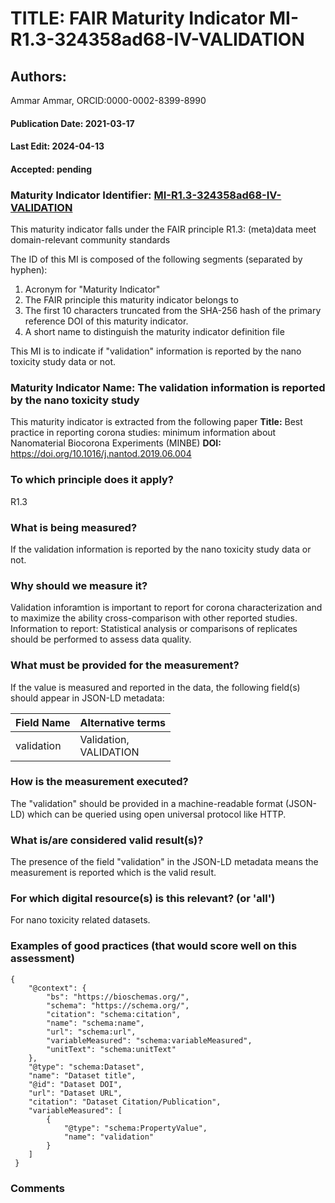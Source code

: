 # TITLE: FAIR Maturity Indicator MI-R1.3-324358ad68-IV-VALIDATION

## Authors: 
Ammar Ammar, ORCID:0000-0002-8399-8990

#### Publication Date: 2021-03-17
#### Last Edit: 2024-04-13
#### Accepted: pending

### Maturity Indicator Identifier: [MI-R1.3-324358ad68-IV-VALIDATION](https://w3id.org/nsdra/maturity-indicator/readme/MI-R1.3-324358ad68-IV-VALIDATION)

This maturity indicator falls under the FAIR principle R1.3:
(meta)data meet domain-relevant community standards

The ID of this MI is composed of the following segments (separated by hyphen):
1. Acronym for "Maturity Indicator"
1. The FAIR principle this maturity indicator belongs to
1. The first 10 characters truncated from the SHA-256 hash of the primary reference DOI of this maturity indicator.
1. A short name to distinguish the maturity indicator definition file

This MI is to indicate if "validation" information is reported by the nano toxicity study data or not.

### Maturity Indicator Name:  The validation information is reported by the nano toxicity study

This maturity indicator is extracted from the following paper 
**Title:** Best practice in reporting corona studies: minimum information about Nanomaterial Biocorona Experiments (MINBE)
**DOI:** https://doi.org/10.1016/j.nantod.2019.06.004

### To which principle does it apply?  
R1.3

### What is being measured?
If the validation information is reported by the nano toxicity study data or not.

### Why should we measure it?
Validation inforamtion is important to report for corona characterization and
to maximize the ability cross-comparison with other reported studies. Information to report:
Statistical analysis or comparisons of replicates should be performed to assess data quality.

### What must be provided for the measurement?
If the value is measured and reported in the data, the following field(s) should appear in JSON-LD metadata: 

| Field Name      | Alternative terms          |
| --------------- | -------------------------- |
| validation      | Validation,<br>VALIDATION  |

### How is the measurement executed?
The "validation" should be provided in a machine-readable format (JSON-LD) which can be queried using open universal protocol like HTTP.

### What is/are considered valid result(s)?
The presence of the field "validation" in the JSON-LD metadata means the measurement is reported which is the valid result.

### For which digital resource(s) is this relevant? (or 'all')
For nano toxicity related datasets.  

### Examples of good practices (that would score well on this assessment)
```{json}
{
 	"@context": {
 		"bs": "https://bioschemas.org/",
 		"schema": "https://schema.org/",
 		"citation": "schema:citation",
 		"name": "schema:name",
 		"url": "schema:url",
 		"variableMeasured": "schema:variableMeasured",
 		"unitText": "schema:unitText"
 	},
 	"@type": "schema:Dataset",
 	"name": "Dataset title",
 	"@id": "Dataset DOI",
 	"url": "Dataset URL",
 	"citation": "Dataset Citation/Publication",
 	"variableMeasured": [
 		{
 			"@type": "schema:PropertyValue",
 			"name": "validation"
 		}
 	]
 }
```

### Comments


